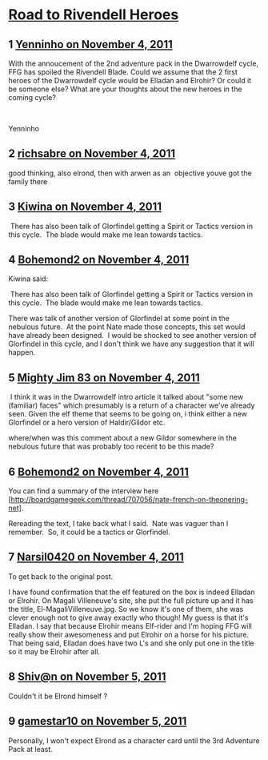 # [Road to Rivendell Heroes](https://community.fantasyflightgames.com/topic/55777-road-to-rivendell-heroes/)

## 1 [Yenninho on November 4, 2011](https://community.fantasyflightgames.com/topic/55777-road-to-rivendell-heroes/?do=findComment&comment=551559)

With the annoucement of the 2nd adventure pack in the Dwarrowdelf cycle, FFG has spoiled the Rivendell Blade. Could we assume that the 2 first heroes of the Dwarrowdelf cycle would be Elladan and Elrohir? Or could it be someone else? What are your thoughts about the new heroes in the coming cycle?

 

Yenninho

## 2 [richsabre on November 4, 2011](https://community.fantasyflightgames.com/topic/55777-road-to-rivendell-heroes/?do=findComment&comment=551574)

good thinking, also elrond, then with arwen as an  objective youve got the family there

## 3 [Kiwina on November 4, 2011](https://community.fantasyflightgames.com/topic/55777-road-to-rivendell-heroes/?do=findComment&comment=551699)

 There has also been talk of Glorfindel getting a Spirit or Tactics version in this cycle.  The blade would make me lean towards tactics.

## 4 [Bohemond2 on November 4, 2011](https://community.fantasyflightgames.com/topic/55777-road-to-rivendell-heroes/?do=findComment&comment=551722)

Kiwina said:

 There has also been talk of Glorfindel getting a Spirit or Tactics version in this cycle.  The blade would make me lean towards tactics.



There was talk of another version of Glorfindel at some point in the nebulous future.  At the point Nate made those concepts, this set would have already been designed.  I would be shocked to see another version of Glorfindel in this cycle, and I don't think we have any suggestion that it will happen.

## 5 [Mighty Jim 83 on November 4, 2011](https://community.fantasyflightgames.com/topic/55777-road-to-rivendell-heroes/?do=findComment&comment=551737)

 I think it was in the Dwarrowdelf intro article it talked about "some new (familiar) faces" which presumably is a return of a character we've already seen. Given the elf theme that seems to be going on, i think either a new Glorfindel or a hero version of Haldir/Gildor etc.

where/when was this comment about a new Gildor somewhere in the nebulous future that was probably too recent to be this made?

## 6 [Bohemond2 on November 4, 2011](https://community.fantasyflightgames.com/topic/55777-road-to-rivendell-heroes/?do=findComment&comment=551770)

You can find a summary of the interview here [http://boardgamegeek.com/thread/707056/nate-french-on-theonering-net].

Rereading the text, I take back what I said.  Nate was vaguer than I remember.  So, it could be a tactics or Glorfindel.

## 7 [Narsil0420 on November 4, 2011](https://community.fantasyflightgames.com/topic/55777-road-to-rivendell-heroes/?do=findComment&comment=551900)

To get back to the original post.

I have found confirmation that the elf featured on the box is indeed Elladan or Elrohir. On Magali Villeneuve's site, she put the full picture up and it has the title, El-MagaliVilleneuve.jpg. So we know it's one of them, she was clever enough not to give away exactly who though! My guess is that it's Elladan. I say that because Elrohir means Elf-rider and I'm hoping FFG will really show their awesomeness and put Elrohir on a horse for his picture. That being said, Elladan does have two L's and she only put one in the title so it may be Elrohir after all.

## 8 [Shiv@n on November 5, 2011](https://community.fantasyflightgames.com/topic/55777-road-to-rivendell-heroes/?do=findComment&comment=552237)

Couldn't it be Elrond himself ?

## 9 [gamestar10 on November 5, 2011](https://community.fantasyflightgames.com/topic/55777-road-to-rivendell-heroes/?do=findComment&comment=552375)

Personally, I won't expect Elrond as a character card until the 3rd Adventure Pack at least.

